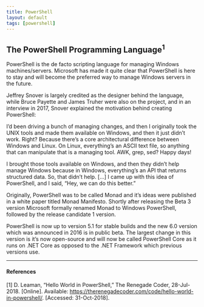 ```yaml
---
title: PowerShell
layout: default
tags: [powershell]
---
```


## The PowerShell Programming Language<sup>1</sup>

PowerShell is the de facto scripting language for managing Windows machines/servers.
Microsoft has made it quite clear that PowerShell is here to stay and will become
the preferred way to manage Windows servers in the future.

Jeffrey Snover is largely credited as the designer behind the language, while
Bruce Payette and James Truher were also on the project, and in an interview in
2017, Snover explained the motivation behind creating PowerShell:

I’d been driving a bunch of managing changes, and then I originally took the UNIX
tools and made them available on Windows, and then it just didn’t work. Right?
Because there’s a core architectural difference between Windows and Linux. On
Linux, everything’s an ASCII text file, so anything that can manipulate that is
a managing tool. AWK,  grep, sed? Happy days!

I brought those tools available on Windows, and then they didn’t help manage Windows
because in Windows, everything’s an API that returns structured data. So, that
didn’t help. […] I came up with this idea of PowerShell, and I said, “Hey,
we can do this better.”

Originally, PowerShell was to be called Monad and it’s ideas were published in a
white paper titled Monad Manifesto. Shortly after releasing the Beta 3 version
Microsoft formally renamed Monad to Windows PowerShell, followed by the release
candidate 1 version.

PowerShell is now up to version 5.1 for stable builds and the new 6.0 version
which was announced in 2016 is in public beta. The largest change in this version
is it’s now open-source and will now be called PowerShell Core as it runs on
.NET Core as opposed to the .NET Framework which previous versions use.

---

#### References

[1] D. Leaman, “Hello World in PowerShell,” The Renegade Coder, 28-Jul-2018.
  [Online]. Available: https://therenegadecoder.com/code/hello-world-in-powershell/.
  [Accessed: 31-Oct-2018].
